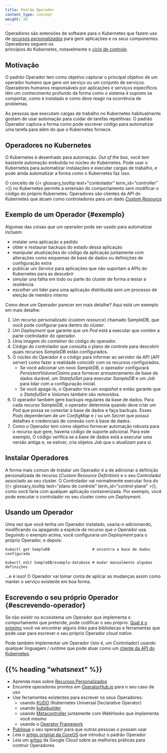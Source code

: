 ```yaml
---
title: Padrão Operador
content_type: concept
weight: 30
---
```


<!-- overview -->

Operadores são extensões de software para o Kubernetes que
fazem uso de [*recursos personalizados*](/docs/concepts/extend-kubernetes/api-extension/custom-resources/)
para gerir aplicações e os seus componentes. Operadores seguem os  
princípios do Kubernetes, notavelmente o [ciclo de controle](/docs/concepts/#kubernetes-control-plane).




<!-- body -->

## Motivação

O padrão Operador tem como objetivo capturar o principal objetivo de um operador
humano que gere um serviço ou um conjunto de serviços. Operadores humanos 
responsáveis por aplicações e serviços específicos têm um conhecimento
profundo da forma como o sistema é suposto se comportar, como é instalado
e como deve reagir na ocorrência de problemas.

As pessoas que executam cargas de trabalho no Kubernetes habitualmente gostam
de usar automação para cuidar de tarefas repetitivas. O padrão Operador captura
a forma como pode escrever código para automatizar uma tarefa para além do que
o Kubernetes fornece.

## Operadores no Kubernetes

O Kubernetes é desenhado para automação. *Out of the box*, você tem bastante
automação embutida no núcleo do Kubernetes. Pode usar
o Kubernetes para automatizar instalações e executar cargas de trabalho,
e pode ainda automatizar a forma como o Kubernetes faz isso.

O conceito de {{< glossary_tooltip text="controlador" term_id="controller" >}} no
Kubernetes permite a extensão do comportamento sem modificar o código do próprio
Kubernetes.
Operadores são clientes da API do Kubernetes que atuam como controladores para
um dado [*Custom Resource*](/docs/concepts/api-extension/custom-resources/)

## Exemplo de um Operador {#exemplo}

Algumas das coisas que um operador pode ser usado para automatizar incluem:

* instalar uma aplicação a pedido
* obter e restaurar backups do estado dessa aplicação
* manipular atualizações do código da aplicação juntamente com alterações
  como esquemas de base de dados ou definições de configuração extra
* publicar um *Service* para aplicações que não suportam a APIs do Kubernetes
  para as descobrir
* simular una falha em todo ou parte do cluster de forma a testar a resiliência
* escolher um lider para uma aplicação distribuída sem um processo
  de eleição de membro interno

Como deve um Operador parecer em mais detalhe? Aqui está um exemplo em mais
detalhe:

1. Um recurso personalizado (*custom resource*) chamado SampleDB, que você pode
  configurar para dentro do *cluster*.
2. Um *Deployment* que garante que um *Pod* está a executar que contém a
  parte controlador do operador.
3. Uma imagem do *container* do código do operador.
4. Código do controlador que consulta o plano de controle para descobrir quais
  recursos *SampleDB* estão configurados.
5. O núcleo do Operador é o código para informar ao servidor da API (*API server*) como fazer
   a realidade coincidir com os recursos configurados.
   * Se você adicionar um novo *SampleDB*, o operador configurará *PersistentVolumeClaims*
     para fornecer armazenamento de base de dados durável, um *StatefulSet* para executar *SampleDB* e
     um *Job* para lidar com a configuração inicial.
   * Se você apagá-lo, o Operador tira um *snapshot* e então garante que
     o *StatefulSet* e *Volumes* também são removidos.
6. O operador também gere backups regulares da base de dados. Para cada recurso *SampleDB*,
  o operador determina quando deve criar um *Pod* que possa se conectar
   à base de dados e faça backups. Esses *Pods* dependeriam de um *ConfigMap*
   e / ou um *Secret* que possui detalhes e credenciais de conexão com à base de dados.
7. Como o Operador tem como objetivo fornecer automação robusta para o recurso
   que gere, haveria código de suporte adicional. Para este exemplo,
   O código verifica se a base de dados está a executar uma versão antiga e, se estiver,
   cria objetos *Job* que o atualizam para si.

## Instalar Operadores

A forma mais comum de instalar um Operador é a de adicionar a
definição personalizada de recurso (*Custom Resource Definition*) e
o seu Controlador associado ao seu cluster.
O Controlador vai normalmente executar fora do
{{< glossary_tooltip text="plano de controle" term_id="control-plane" >}},
como você faria com qualquer aplicação containerizada.
Por exemplo, você pode executar o controlador no seu cluster como um *Deployment*.

## Usando um Operador

Uma vez que você tenha um Operador instalado, usaria-o adicionando, modificando
ou apagando a espécie de recurso que o Operador usa. Seguindo o exemplo acima,
você configuraria um *Deployment* para o próprio Operador, e depois:

```shell
kubectl get SampleDB                   # encontra a base de dados configurada

kubectl edit SampleDB/example-database # mudar manualmente algumas definições
```

&hellip;e é isso! O Operador vai tomar conta de aplicar
as mudanças assim como manter o serviço existente em boa forma.

## Escrevendo o seu próprio Operador {#escrevendo-operador}

Se não existir no ecosistema um Operador que implementa
o comportamento que pretende, pode codificar o seu próprio.
[Qual é o próximo](#qual-é-o-próximo) você vai encontrar
alguns *links* para bibliotecas e ferramentas que pode usar
para escrever o seu próprio Operador *cloud native*.

Pode também implementar um Operador (isto é, um Controlador) usando qualquer linguagem / *runtime*
que pode atuar como um [cliente da API do Kubernetes](/docs/reference/using-api/client-libraries/).



## {{% heading "whatsnext" %}}


* Aprenda mais sobre [Recursos Personalizados](/docs/concepts/extend-kubernetes/api-extension/custom-resources/)
* Encontre operadores prontos em [OperatorHub.io](https://operatorhub.io/) para o seu caso de uso
* Use ferramentes existentes para escrever os seus Operadores:
  * usando [KUDO](https://kudo.dev/) (Kubernetes Universal Declarative Operator)
  * usando [kubebuilder](https://book.kubebuilder.io/)
  * usando [Metacontroller](https://metacontroller.github.io/metacontroller/intro.html) juntamente com WebHooks que
    implementa você mesmo
  * usando o [Operator Framework](https://github.com/operator-framework/getting-started)
* [Publique](https://operatorhub.io/) o seu operador para que outras pessoas o possam usar
* Leia o [artigo original da CoreOS](https://coreos.com/blog/introducing-operators.html) que introduz o padrão Operador
* Leia um [artigo](https://cloud.google.com/blog/products/containers-kubernetes/best-practices-for-building-kubernetes-operators-and-stateful-apps) da Google Cloud sobre as melhores práticas para contruir Operadores


